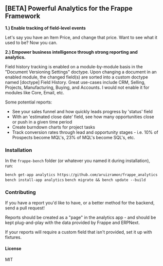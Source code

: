 ## [BETA] Powerful Analytics for the Frappe Framework

**1.) Enable tracking of field-level events**

Let's say you have an Item Price, and change that price. Want to see what it used to be? Now you can.

**2.) Empower business intelligence through strong reporting and analytics.**

Field history tracking is enabled on a module-by-module basis in the
"Document Versioning Settings" doctype. Upon changing a document in an enabled
module, the changed field(s) are sorted into a custom doctype named
[doctype] Field History. Great use-cases include CRM, Selling, Projects, Manufacturing, Buying, and Accounts. I would not enable it for modules like Core, Email, etc.

Some potential reports:
  - See your sales funnel and how quickly leads progress by 'status' field
  - With an 'estimated close date' field, see how many opportunities close
    or push in a given time period
  - Create burndown charts for project tasks
  - Track conversion rates through lead and opportunity stages - i.e.
    10% of Prospects become MQL's, 23% of MQL's become SQL's, etc.


### Installation

In the `frappe-bench` folder (or whatever you named it during installation), run:

`bench get-app analytics https://github.com/aruizramon/frappe_analytics`
`bench install-app analytics`
`bench migrate && bench update --build`

### Contributing

If you have a report you'd like to have, or a better method for the backend,
send a pull request!

Reports should be created as a "page" in the analytics app - and should be kept
plug-and-play with the data provided by Frappe and ERPNext.

If your reports will require a custom field that isn't provided, set it up with
fixtures.


#### License

MIT
